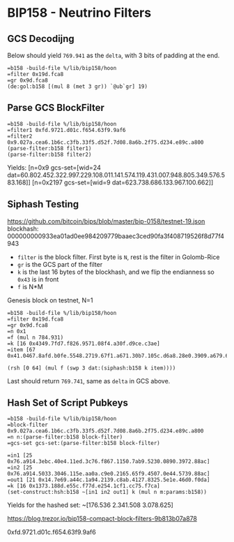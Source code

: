 # BIP158 - Neutrino Filters

## GCS Decodijng
Below should yield `769.941` as the `delta`, with 3 bits of padding at the end.
```
=b158 -build-file %/lib/bip158/hoon
=filter 0x19d.fca8
=gr 0x9d.fca8
(de:gol:b158 [(mul 8 (met 3 gr)) `@ub`gr] 19)
```

## Parse GCS BlockFilter
```
=b158 -build-file %/lib/bip158/hoon
=filter1 0xfd.9721.d01c.f654.63f9.9af6
=filter2 0x9.027a.cea6.1b6c.c3fb.33f5.d52f.7d08.8a6b.2f75.d234.e89c.a800
(parse-filter:b158 filter1)
(parse-filter:b158 filter2)
```
Yields:
[n=0x9 gcs-set=[wid=24 dat=60.802.452.322.997.229.108.011.141.574.119.431.007.948.805.349.576.583.168]]
[n=0x2197 gcs-set=[wid=9 dat=623.738.686.133.967.100.662]]

## Siphash Testing
https://github.com/bitcoin/bips/blob/master/bip-0158/testnet-19.json
blockhash: 000000000933ea01ad0ee984209779baaec3ced90fa3f408719526f8d77f4943

* `filter` is the block filter. First byte is `N`, rest is the filter in Golomb-Rice
* `gr` is the GCS part of the filter
* `k` is the last 16 bytes of the blockhash, and we flip the endianness so `0x43` is in front
* `f` is N*M

Genesis block on testnet, N=1

```
=b158 -build-file %/lib/bip158/hoon
=filter 0x19d.fca8
=gr 0x9d.fca8
=n 0x1
=f (mul n 784.931)
=k [16 0x4349.7fd7.f826.9571.08f4.a30f.d9ce.c3ae]
=item [67 0x41.0467.8afd.b0fe.5548.2719.67f1.a671.30b7.105c.d6a8.28e0.3909.a679.62e0.ea1f.61de.b649.f6bc.3f4c.ef38.c4f3.5504.e51e.c112.de5c.384d.f7ba.0b8d.578a.4c70.2b6b.f11d.5fac]

(rsh [0 64] (mul f (swp 3 dat:(siphash:b158 k item))))
```
Last should return `769.741`, same as `delta` in GCS above.

## Hash Set of Script Pubkeys
```
=b158 -build-file %/lib/bip158/hoon
=block-filter 0x9.027a.cea6.1b6c.c3fb.33f5.d52f.7d08.8a6b.2f75.d234.e89c.a800
=n n:(parse-filter:b158 block-filter)
=gcs-set gcs-set:(parse-filter:b158 block-filter)

=in1 [25 0x76.a914.3ebc.40e4.11ed.3c76.f867.1150.7ab9.5230.0890.3972.88ac]
=in2 [25 0x76.a914.5033.3046.115e.aa0a.c9e0.2165.65f9.4507.0e44.5739.88ac]
=out1 [21 0x14.7e69.a44c.1a94.2139.c8ab.4127.8325.5e1e.46d0.f0da]
=k [16 0x1373.188d.e55c.f77d.e254.1cf1.cc75.f7ca]
(set-construct:hsh:b158 ~[in1 in2 out1] k (mul n m:params:b158))
```
Yields for the hashed set:
~[176.536 2.341.508 3.078.625]

https://blog.trezor.io/bip158-compact-block-filters-9b813b07a878


0xfd.9721.d01c.f654.63f9.9af6
